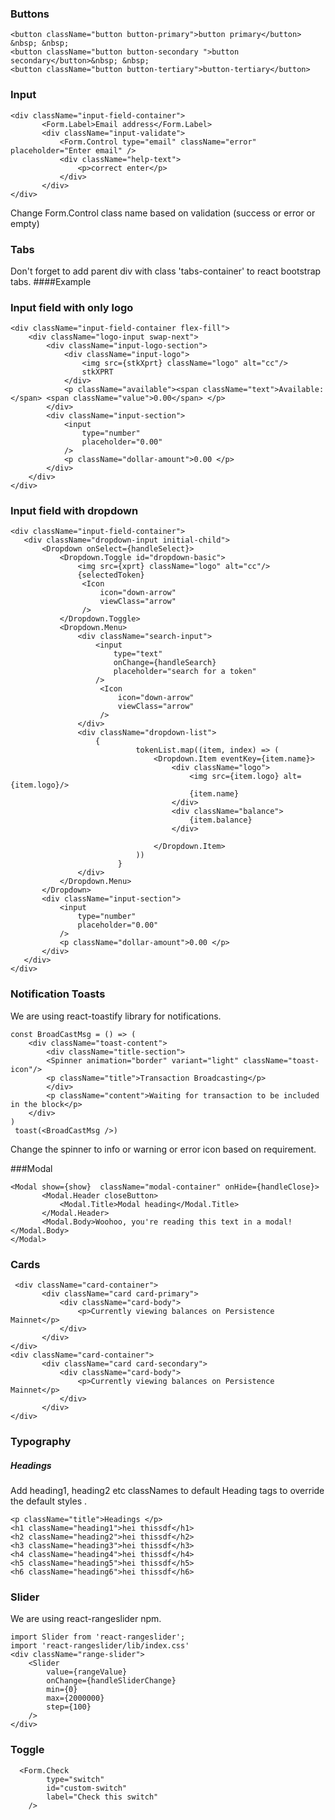 ### Buttons
    <button className="button button-primary">button primary</button> &nbsp; &nbsp;
    <button className="button button-secondary ">button secondary</button>&nbsp; &nbsp;
    <button className="button button-tertiary">button-tertiary</button>
### Input 
    <div className="input-field-container">
           <Form.Label>Email address</Form.Label>
           <div className="input-validate">
               <Form.Control type="email" className="error" placeholder="Enter email" />
               <div className="help-text">
                   <p>correct enter</p>
               </div>
           </div>
    </div>
Change Form.Control class name based on validation (success or error or empty)
### Tabs
Don't forget to add parent div with class 'tabs-container' to react bootstrap tabs.
####Example
    <div className="tabs-container">
        <Tabs/>
    </div>

### Input field with only logo 
    <div className="input-field-container flex-fill">
        <div className="logo-input swap-next">
            <div className="input-logo-section">
                <div className="input-logo">
                    <img src={stkXprt} className="logo" alt="cc"/>
                    stkXPRT
                </div>
                <p className="available"><span className="text">Available: </span> <span className="value">0.00</span> </p>
            </div>
            <div className="input-section">
                <input
                    type="number"
                    placeholder="0.00"
                />
                <p className="dollar-amount">0.00 </p>
            </div>
        </div>
    </div>
### Input field with dropdown 
    <div className="input-field-container">
       <div className="dropdown-input initial-child">
           <Dropdown onSelect={handleSelect}>
               <Dropdown.Toggle id="dropdown-basic">
                   <img src={xprt} className="logo" alt="cc"/>
                   {selectedToken}
                    <Icon
                        icon="down-arrow"
                        viewClass="arrow"
                    />
               </Dropdown.Toggle>
               <Dropdown.Menu>
                   <div className="search-input">
                       <input
                           type="text"
                           onChange={handleSearch}
                           placeholder="search for a token"
                       />
                        <Icon
                            icon="down-arrow"
                            viewClass="arrow"
                        />
                   </div>
                   <div className="dropdown-list">
                       {
                                tokenList.map((item, index) => (
                                    <Dropdown.Item eventKey={item.name}>
                                        <div className="logo">
                                            <img src={item.logo} alt={item.logo}/>
                                            {item.name}
                                        </div>
                                        <div className="balance">
                                            {item.balance}
                                        </div>

                                    </Dropdown.Item>
                                ))
                            }
                   </div>
               </Dropdown.Menu>
           </Dropdown>
           <div className="input-section">
               <input
                   type="number"
                   placeholder="0.00"
               />
               <p className="dollar-amount">0.00 </p>
           </div>
       </div>
    </div>

### Notification Toasts

We are using react-toastify library for notifications.

    const BroadCastMsg = () => (
        <div className="toast-content">
            <div className="title-section">
            <Spinner animation="border" variant="light" className="toast-icon"/>
            <p className="title">Transaction Broadcasting</p>
            </div>
            <p className="content">Waiting for transaction to be included in the block</p>
        </div>
    )
     toast(<BroadCastMsg />)
Change the spinner to info or warning or error icon based on requirement.

###Modal
    
    <Modal show={show}  className="modal-container" onHide={handleClose}>
           <Modal.Header closeButton>
               <Modal.Title>Modal heading</Modal.Title>
           </Modal.Header>
           <Modal.Body>Woohoo, you're reading this text in a modal!</Modal.Body>
    </Modal>

### Cards
     <div className="card-container">
           <div className="card card-primary">
               <div className="card-body">
                   <p>Currently viewing balances on Persistence Mainnet</p>
               </div>
           </div>
    </div>
    <div className="card-container">
           <div className="card card-secondary">
               <div className="card-body">
                   <p>Currently viewing balances on Persistence Mainnet</p>
               </div>
           </div>
    </div>

### Typography

##### Headings
Add heading1, heading2 etc classNames to default Heading tags to override the default styles .

    <p className="title">Headings </p>
    <h1 className="heading1">hei thissdf</h1>
    <h2 className="heading2">hei thissdf</h2>
    <h3 className="heading3">hei thissdf</h3>
    <h4 className="heading4">hei thissdf</h4>
    <h5 className="heading5">hei thissdf</h5>
    <h6 className="heading6">hei thissdf</h6>

### Slider 
 
We are using react-rangeslider npm.

    import Slider from 'react-rangeslider';
    import 'react-rangeslider/lib/index.css'
    <div className="range-slider">
        <Slider
            value={rangeValue}
            onChange={handleSliderChange}
            min={0}
            max={2000000}
            step={100}
        />
    </div>

### Toggle 

      <Form.Check
            type="switch"
            id="custom-switch"
            label="Check this switch"
        />

